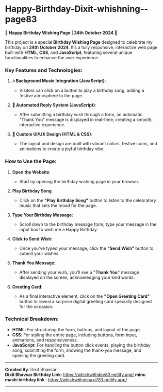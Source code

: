 # Happy-Birthday-Dixit-whishning--page83


**🎉 Happy Birthday Wishing Page | 24th October 2024 🎉**

This project is a special **Birthday Wishing Page** designed to celebrate my birthday on **24th October 2024**. It’s a fully responsive, interactive web page built with **HTML**, **CSS**, and **JavaScript**, featuring several unique functionalities to enhance the user experience.

### **Key Features and Technologies:**

1. **🎶 Background Music Integration (JavaScript)**:
   - Visitors can click on a button to play a birthday song, adding a festive atmosphere to the page.
   
2. **🤖 Automated Reply System (JavaScript)**:
   - After submitting a birthday wish through a form, an automatic "Thank You" message is displayed in real-time, creating a smooth, interactive experience.

3. **🎨 Custom UI/UX Design (HTML & CSS)**:
   - The layout and design are built with vibrant colors, festive icons, and animations to create a joyful birthday vibe.

### **How to Use the Page:**

1. **Open the Website**:
   - Start by opening the birthday wishing page in your browser.

2. **Play Birthday Song**:
   - Click on the **"Play Birthday Song"** button to listen to the celebratory music that sets the mood for the page.

3. **Type Your Birthday Message**:
   - Scroll down to the birthday message form, type your message in the input box to wish me a Happy Birthday.

4. **Click to Send Wish**:
   - Once you've typed your message, click the **"Send Wish"** button to submit your wishes.

5. **Thank You Message**:
   - After sending your wish, you’ll see a **"Thank You"** message displayed on the screen, acknowledging your kind words.

6. **Greeting Card**:
   - As a final interactive element, click on the **"Open Greeting Card"** button to reveal a surprise digital greeting card specially designed for the occasion.

### **Technical Breakdown**:

- **HTML**: For structuring the form, buttons, and layout of the page.
- **CSS**: For styling the entire page, including buttons, form input, animations, and responsiveness.
- **JavaScript**: For handling the button click events, playing the birthday song, submitting the form, showing the thank-you message, and opening the greeting card.

---

**Created By**: Dixit Bhavsar  
**Dixit Bhavsar Birthday Link**: https://whishwithdev83.netlify.app/
**minu mashi birthday link** : https://whishwithminaxi783.netlify.app/

---
